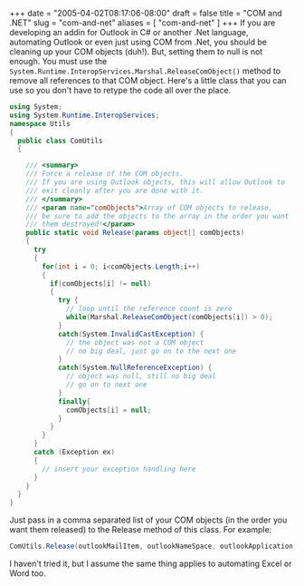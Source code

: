 +++
date = "2005-04-02T08:17:06-08:00"
draft = false
title = "COM and .NET"
slug = "com-and-net"
aliases = [
  "com-and-net"
]
+++
If you are developing an addin for Outlook in C# or another .Net
language, automating Outlook or even just using COM from .Net, you
should be cleaning up your COM objects (duh!). But, setting them to null
is not enough. You must use the
`System.Runtime.InteropServices.Marshal.ReleaseComObject()` method to
remove all references to that COM object. Here's a little class that
you can use so you don't have to retype the code all over the place.

```c#
using System;
using System.Runtime.InteropServices;
namespace Utils
{
  public class ComUtils
  {

    /// <summary>
    /// Force a release of the COM objects.
    /// If you are using Outlook objects, this will allow Outlook to
    /// exit cleanly after you are done with it.
    /// </summary>
    /// <param name="comObjects">Array of COM objects to release,
    /// be sure to add the objects to the array in the order you want
    /// them destroyed!</param>
    public static void Release(params object[] comObjects)
    {
      try
      {
        for(int i = 0; i<comObjects.Length;i++)
        {
          if(comObjects[i] != null)
          {
            try {
              // loop until the reference count is zero
              while(Marshal.ReleaseComObject(comObjects[i]) > 0);
            }
            catch(System.InvalidCastException) {
              // the object was not a COM object
              // no big deal, just go on to the next one
            }
            catch(System.NullReferenceException) {
              // object was null, still no big deal
              // go on to next one
            }
            finally{
              comObjects[i] = null;
            }
          }
        }
      }
      catch (Exception ex)
      {
        // insert your exception handling here
      }
    }
  }
}
```

Just pass in a comma separated list of your COM objects (in the order
you want them released) to the Release method of this class.
For example:
```c#
ComUtils.Release(outlookMailItem, outlookNameSpace, outlookApplication);
```
I haven't tried it, but I assume the same thing applies to
automating Excel or Word too.
